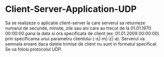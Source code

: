 # Client-Server-Application-UDP

Sa se realizeze o aplicatie client-server la care serverul sa returneze numarul de secunde, minute, zile sau ani care au trecut de la 01.01.1970 00:00:00 pana la data si ora specificata de client (ex: 01.01.2009 00:00:00) prin specificarea unui parametru clientului (-s|-m|-z|-a). Serverul va semnala eroare daca datele trimise de client nu sunt in formatul specificat. Se va folosi protocolul UDP. 
